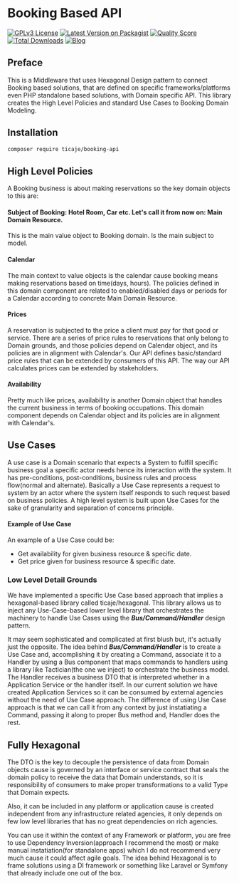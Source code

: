 # Booking Based API 

[![GPLv3 License](https://img.shields.io/badge/license-GPLv3-marble.svg)](https://www.gnu.org/licenses/gpl-3.0.en.html)
[![Latest Version on Packagist](https://img.shields.io/packagist/v/ticaje/booking-api.svg?style=flat-square)](https://packagist.org/packages/ticaje/booking-api)
[![Quality Score](https://img.shields.io/scrutinizer/g/ticaje/booking-api.svg?style=flat-square)](https://scrutinizer-ci.com/g/ticaje/booking-api)
[![Total Downloads](https://img.shields.io/packagist/dt/ticaje/booking-api.svg?style=flat-square)](https://packagist.org/packages/ticaje/booking-api)
[![Blog](https://img.shields.io/badge/Blog-hectorbarrientos.com-magenta)](https://hectorbarrientos.com)

## Preface

This is a Middleware that uses Hexagonal Design pattern to connect Booking based solutions, that are defined on specific frameworks/platforms even PHP standalone based solutions, with Domain specific API.
This library creates the High Level Policies and standard Use Cases to Booking Domain Modeling.

## Installation

```bash
composer require ticaje/booking-api
```

## High Level Policies

A Booking business is about making reservations so the key domain objects to this are:

#### Subject of Booking: Hotel Room, Car etc. Let's call it from now on: Main Domain Resource.

This is the main value object to Booking domain. Is the main subject to model.

#### Calendar

The main context to value objects is the calendar cause booking means making reservations based on time(days, hours).
The policies defined in this domain component are related to enabled/disabled days or periods for a Calendar according to concrete Main
Domain Resource.

#### Prices

A reservation is subjected to the price a client must pay for that good or service.
There are a series of price rules to reservations that only belong to Domain grounds, and those policies depend on Calendar object,
and its policies are in alignment with Calendar's.
Our API defines basic/standard price rules that can be extended by consumers of this API.
The way our API calculates prices can be extended by stakeholders.

#### Availability

Pretty much like prices, availability is another Domain object that handles the current business in terms of booking occupations.
This domain component depends on Calendar object and its policies are in alignment with Calendar's.

## Use Cases

A use case is a Domain scenario that expects a System to fulfill specific business goal a specific actor needs hence its interaction with the system.
It has pre-conditions, post-conditions, business rules and process flow(normal and alternate).
Basically a Use Case represents a request to system by an actor where the system itself responds to such request based on business policies.
A high level system is built upon Use Cases for the sake of granularity and separation of concerns principle.

#### Example of Use Case

An example of a Use Case could be:

- Get availability for given business resource & specific date.
- Get price given for business resource & specific date.

### Low Level Detail Grounds

We have implemented a specific Use Case based approach that implies a hexagonal-based library called ticaje/hexagonal.
This library allows us to inject any Use-Case-based lower level library that orchestrates the machinery to handle Use Cases using the ___Bus/Command/Handler___ design pattern.

It may seem sophisticated and complicated at first blush but, it's actually just the opposite.
The idea behind ___Bus/Command/Handler___ is to create a Use Case and, accomplishing it by creating a Command, associate it to a Handler by using a Bus component that maps commands to handlers using a library like Tactician(the one we inject) to orchestrate the business model.
The Handler receives a business DTO that is interpreted whether in a Application Service or the handler itself.
In our current solution we have created Application Services so it can be consumed by external agencies without the need of Use Case approach.
The difference of using Use Case approach is that we can call it from any context by just instatiating a Command, passing it along to proper Bus method and, Handler does the rest.

## Fully Hexagonal

The DTO is the key to decouple the persistence of data from Domain objects cause is governed by an interface or service contract that seals the domain policy
to receive the data that Domain understands, so it is responsibility of consumers to make proper transformations to a valid Type that Domain expects.

Also, it can be included in any platform or application cause is created independent from any infrastructure related agencies, it only depends on few low level libraries that has no great dependencies on rich agencies.

You can use it within the context of any Framework or platform, you are free to use Dependency Inversion(approach I recommend the most) or make manual instatiation(for standalone apps) which I do not recommend very much cause it could affect agile goals. The idea behind Hexagonal is to frame solutions using a DI framework or something like Laravel or Symfony that already include one out of the box.

